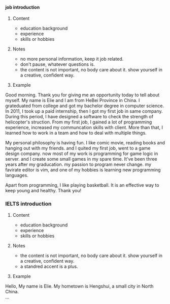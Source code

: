 #### job introduction  
1. Content  
    - education background
    - experience
    - skills or hobbies

2. Notes
    - no more personal information, keep it job related.  
    - don't pause, whatever questions is.
    - the content is not important, no body care about it. show yourself in a creative, confident way.

3. Example

Good morning. Thank you for giving me an opportunity today to tell about myself. My name is Elie and I am from HeBei Province in China.
I grateduated from college and got my bachelor degree in computer science. In 2011, I took up a paid internship, then I got my first job
in same company. During this period, I have designed a software to check the strength of helicopter's struction. From my first job, I
gained a lot of programming experience, increased my communcation skills with client. More than that, I learned how to work in a team
and how to deal with multiple things. 


My personal philosophy is having fun. I like comic movie, reading books and hanging out with my friends. and I quited my first job, went
to a game design company. now most of my work is programming for game logic in server. and I create some small games in my spare time.
It've been three years after my graducation. my passion to program never change. my favirate editor is vim, and one of my hobbies is
learning new programming languages.


Apart from programming, I like playing basketball. It is an effective way to keep young and healthy. Thank you!


### IELTS introduction  
1. Content  
    - education background
    - experience
    - skills or hobbies

2. Notes
    - the content is not important, no body care about it. show yourself in a creative, confident way.
    - a standred accent is a plus.

3. Example  

Hello, My name is Elie. My hometown is Hengshui, a small city in North China.  
...
